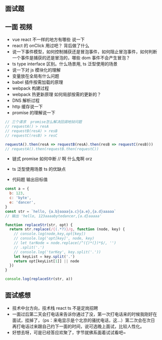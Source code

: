 ## 面试题

## 一面 视频

- vue react 不一样的地方有哪些 说一下
- react 的 onClick 用过吧？ 背后做了什么
- 说一下事件模型，如何控制捕获还是冒泡事件，如何阻止冒泡事件，如何判断一个事件是捕获的还是冒泡的，哪些 dom 事件不会产生冒泡？
- ts type interface 区别。什么场景用, ts 泛型使用的场景
- 说一下对 js 模块化的理解
- 变量放在全局有什么问题
- babel 插件按需加载的原理
- webpack 构建过程
- webpack 热更新原理 如何局部按需的更新的？
- DNS 解析过程
- http 缓存说一下
- promise 的理解说一下

```js
// 三个请求  promise怎么解决回调地狱问题
// requestA() > resA
// requestB(resA) > resB
// requestC(resB) > resC

requestA().then(resA => requestB(resA).then(resB => requestC(resB)))
// requestA().then(requestB.then(requestC))
```

- 链式 promise 如何中断 // 啊 什么鬼啊 orz

- ts 泛型使用场景 ts 的优缺点

- 代码题 输出目标值

```js
const a = {
  b: 123,
  c: 'byte',
  e: 'dancer',
}
const str = `hello, {a.b}aaaa{a.c}{a.e},{a.d}aaaaa`
// 输出 'hello, 123aaaabytedancer,{a.d}aaaaa'

function replaceStr(str, opt) {
  return str.replace(/{(.*?)}/g, function (node, key) {
    // console.log(node,key,opt[key])
    // console.log('opt[key]', node, key)
    // let tarNode = node.replace(/^({)*(})*$/, '')
    // .split('.')
    // console.log('tarKey', key.split('.'))
    let keyList = key.split('.')
    return opt[keyList[1]] || node
  })
}

console.log(replaceStr(str, a))
```

## 面试感想

- 技术中台方向，技术栈 react ts 不是定岗招聘
- 一面过后第二天会打电话来告诉你通过了没，第一次打电话来的时候我刚好在面试，挂掉了，（ps：来电显示是个北京的骚扰电话，这...）第二次会在次日再打电话过来跟自己约下一面的时间，说可选晚上面试，比较人性化。
- 好想去呀，可是已经答应欢聚了，字节就佛系面着试试看吧~
